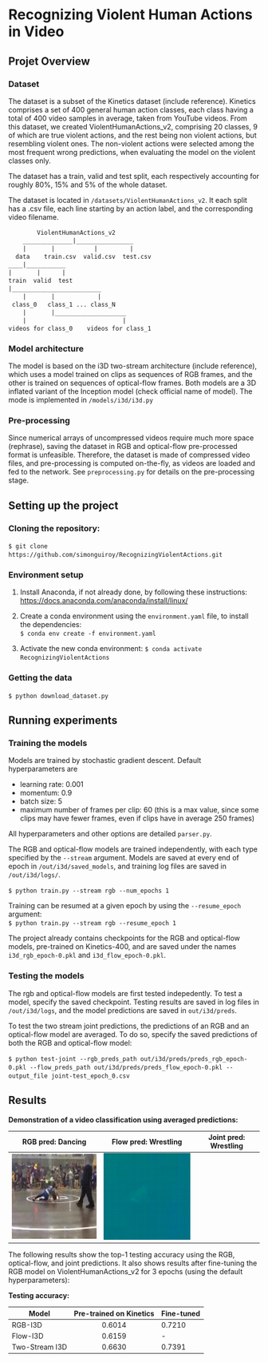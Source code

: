 # Recognizing Violent Human Actions in Video


## Projet Overview

### Dataset

The dataset is a subset of the Kinetics dataset (include reference). Kinetics comprises a set of 400 general human action classes, each class having a total of 400 video samples in average, taken from YouTube videos. From this dataset, we created ViolentHumanActions_v2, comprising 20 classes, 9 of which are true violent actions, and the rest being non violent actions, but resembling violent ones. The non-violent actions were selected among the most frequent wrong predictions, when evaluating the model on the violent classes only.

The dataset has a train, valid and test split, each respectively accounting for roughly 80%, 15% and 5% of the whole dataset.

The dataset is located in `/datasets/ViolentHumanActions_v2`. It each split has a .csv file, each line starting by an action label, and the corresponding video filename.

```
        ViolentHumanActions_v2
    ______________|________________
    |       |           |         |
  data    train.csv  valid.csv  test.csv
____|___________        
|       |      |        
train  valid  test
|_________________________
    |       |            |
 class_0   class_1 ... class_N
    |       |____________________
    |                           |
videos for class_0    videos for class_1
```






### Model architecture

The model is based on the i3D two-stream architecture (include reference), which uses a model trained on clips as sequences of RGB frames, and the other is trained on sequences of optical-flow frames. Both models are a 3D inflated variant of the Inception model (check official name of model). The mode is implemented in `/models/i3d/i3d.py`

### Pre-processing

Since numerical arrays of uncompressed videos require much more space (rephrase), saving the dataset in RGB and optical-flow pre-processed format is unfeasible. Therefore, the dataset is made of compressed video files, and pre-processing is computed on-the-fly, as videos are loaded and fed to the network. See `preprocessing.py` for details on the pre-processing stage.


## Setting up the project


### Cloning the repository:
`$ git clone https://github.com/simonguiroy/RecognizingViolentActions.git`

### Environment setup

1. Install Anaconda, if not already done, by following these instructions:
https://docs.anaconda.com/anaconda/install/linux/  

2. Create a conda environment using the `environment.yaml` file, to install the dependencies:  
`$ conda env create -f environment.yaml`

3. Activate the new conda environment:
`$ conda activate RecognizingViolentActions`


### Getting the data
`$ python download_dataset.py`


## Running experiments

### Training the models

Models are trained by stochastic gradient descent. Default hyperparameters are
- learning rate: 0.001
- momentum: 0.9
- batch size: 5
- maximum number of frames per clip: 60 (this is a max value, since some clips may have fewer frames, even if clips have in average 250 frames)

All hyperparameters and other options are detailed `parser.py`.

The RGB and optical-flow models are trained independently, with each type specified by the `--stream` argument. Models are saved at every end of epoch in `/out/i3d/saved_models`, and training log files are saved in `/out/i3d/logs/`.


`$ python train.py --stream rgb --num_epochs 1`

Training can be resumed at a given epoch by using the `--resume_epoch` argument:  
`$ python train.py --stream rgb --resume_epoch 1`

The project already contains checkpoints for the RGB and optical-flow models, pre-trained on Kinetics-400, and are saved under the names `i3d_rgb_epoch-0.pkl` and `i3d_flow_epoch-0.pkl`.

### Testing the models

The rgb and optical-flow models are first tested indepedently. To test a model, specify the saved checkpoint. Testing results are saved in log files in `/out/i3d/logs`, and the model predictions are saved in `out/i3d/preds`.

To test the two stream joint predictions, the predictions of an RGB and an optical-flow model are averaged. To do so, specify the saved predictions of both the RGB and optical-flow model:

`$ python test-joint --rgb_preds_path out/i3d/preds/preds_rgb_epoch-0.pkl --flow_preds_path out/i3d/preds/preds_flow_epoch-0.pkl --output_file joint-test_epoch_0.csv`



## Results

**Demonstration of a video classification using averaged predictions:**

RGB pred: Dancing         |Flow pred: Wrestling          |Joint pred: Wrestling          |
:-------------------------------:|:-------------------------------:|:-------------------------------:
![See out/rgb.gif](out/rgb.gif "rgb.gif")  |  ![See out/flow.gif](out/flow.gif "flow.gif")  |              


  

The following results show the top-1 testing accuracy using the RGB, optical-flow, and joint predictions. It also shows results after fine-tuning the RGB model on ViolentHumanActions_v2 for 3 epochs (using the default hyperparameters):

**Testing accuracy:**

Model          | Pre-trained on Kinetics | Fine-tuned
-------------- | :-----------------: | -----------
RGB-I3D        | 0.6014         | 0.7210
Flow-I3D       | 0.6159         | -
Two-Stream I3D | 0.6630         | 0.7391



